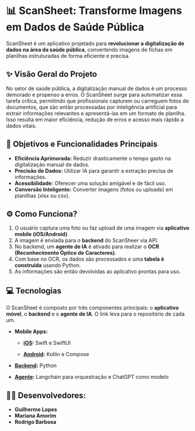 # 📊 ScanSheet: Transforme Imagens em Dados de Saúde Pública

ScanSheet é um aplicativo projetado para **revolucionar a digitalização de dados na área da saúde pública**, convertendo imagens de fichas em planilhas estruturadas de forma eficiente e precisa.


## ✨ Visão Geral do Projeto

No setor de saúde pública, a digitalização manual de dados é um processo demorado e propenso a erros. O ScanSheet surge para automatizar essa tarefa crítica, permitindo que profissionais capturem ou carreguem fotos de documentos, que são então processadas por inteligência artificial para extrair informações relevantes e apresentá-las em um formato de planilha. Isso resulta em maior eficiência, redução de erros e acesso mais rápido a dados vitais.

## 🎯 Objetivos e Funcionalidades Principais

* **Eficiência Aprimorada:** Reduzir drasticamente o tempo gasto na digitalização manual de dados.
* **Precisão de Dados:** Utilizar IA para garantir a extração precisa de informações.
* **Acessibilidade:** Oferecer uma solução amigável e de fácil uso.
* **Conversão Inteligente:** Converter imagens (fotos ou uploads) em planilhas (xlsx ou csv).

## ⚙️ Como Funciona?

1.  O usuário captura uma foto ou faz upload de uma imagem via **aplicativo mobile (iOS/Android)**.
2.  A imagem é enviada para o **backend** do ScanSheer via API.
3.  No backend, um **agente de IA** é ativado para realizar o **OCR (Reconhecimento Óptico de Caracteres)**.
4.  Com base no OCR, os dados são processados e uma **tabela é construída** usando Python.
5.  As informações são então devolvidas ao aplicativo prontas para uso.

## 💻 Tecnologias

O ScanSheet é composto por três componentes principais: o **aplicativo móvel**, o **backend** e o **agente de IA**.
 O link leva para o repositório de cada um.

* **Mobile Apps:**

    * **[iOS](https://www.swift.org/):** Swift e SwiftUI

    * **[Android](https://www.swift.org/):** Kotlin e Compose

* **[Backend](https://www.python.org/):** Python

* **[Agente](https://www.python.org/):** Langchain para orquestração e ChatGPT como modelo

## 👨‍💻 Desenvolvedores:
* **Guilherme Lopes**
* **Mariana Amorim**
* **Rodrigo Barbosa**
